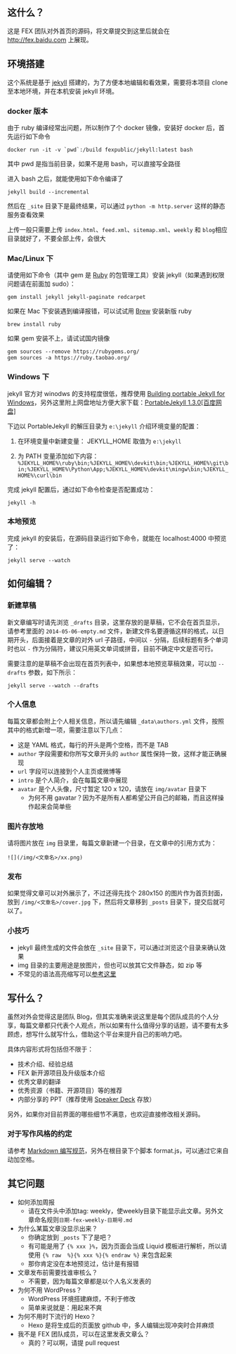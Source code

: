 ## 这什么？

这是 FEX 团队对外首页的源码，将文章提交到这里后就会在 <http://fex.baidu.com> 上展现。

## 环境搭建

这个系统是基于 [jekyll](http://jekyllrb.com/) 搭建的，为了方便本地编辑和看效果，需要将本项目 clone 至本地环境，并在本机安装 jekyll 环境。

### docker 版本

由于 ruby 编译经常出问题，所以制作了个 docker 镜像，安装好 docker 后，首先运行如下命令

    docker run -it -v `pwd`:/build fexpublic/jekyll:latest bash

其中 pwd 是指当前目录，如果不是用 bash，可以直接写全路径

进入 bash 之后，就能使用如下命令编译了

    jekyll build --incremental

然后在 `_site` 目录下是最终结果，可以通过 `python -m http.server` 这样的静态服务查看效果

上传一般只需要上传 `index.html`、`feed.xml`、`sitemap.xml`、`weekly` 和 `blog`相应目录就好了，不要全部上传，会很大

### Mac/Linux 下

请使用如下命令（其中 gem 是 [Ruby](https://www.ruby-lang.org/)  的包管理工具）安装 jekyll（如果遇到权限问题请在前面加 sudo）：

    gem install jekyll jekyll-paginate redcarpet

如果在 Mac 下安装遇到编译报错，可以试试用 [Brew](http://brew.sh/) 安装新版 ruby

    brew install ruby

如果 gem 安装不上，请试试国内镜像

    gem sources --remove https://rubygems.org/
    gem sources -a https://ruby.taobao.org/

### Windows 下

jekyll 官方对 winodws 的支持程度很低，推荐使用 [Building portable Jekyll for Windows](http://www.madhur.co.in/blog/2013/07/20/buildportablejekyll.html)，另外这里附上网盘地址方便大家下载：[PortableJekyll 1.3.0[百度网盘]](http://pan.baidu.com/s/1dDqtzUT)

下边以 PortableJekyll 的解压目录为 `e:\jekyll` 介绍环境变量的配置：

1. 在环境变量中新建变量：
	JEKYLL_HOME 取值为 `e:\jekyll`

2. 为 PATH 变量添加如下内容：
	`%JEKYLL_HOME%\ruby\bin;%JEKYLL_HOME%\devkit\bin;%JEKYLL_HOME%\git\bin;%JEKYLL_HOME%\Python\App;%JEKYLL_HOME%\devkit\mingw\bin;%JEKYLL_HOME%\curl\bin`

完成 jekyll 配置后，通过如下命令检查是否配置成功：
	
	jekyll -h 

### 本地预览

完成 jekyll 的安装后，在源码目录运行如下命令，就能在 localhost:4000 中预览了：

    jekyll serve --watch

## 如何编辑？

### 新建草稿

新文章编写时请先浏览 `_drafts` 目录，这里存放的是草稿，它不会在首页显示，请参考里面的 `2014-05-06-empty.md` 文件，新建文件名要遵循这样的格式，以日期开头，后面接着是文章的对外 url 子路径，中间以 `-` 分隔，后续标题有多个单词时也以 `-` 作为分隔符，建议只用英文单词或拼音，目前不确定中文是否可行。

需要注意的是草稿不会出现在首页列表中，如果想本地预览草稿效果，可以加 `--drafts` 参数，如下所示：

    jekyll serve --watch --drafts

### 个人信息

每篇文章都会附上个人相关信息，所以请先编辑 `_data\authors.yml` 文件，按照其中的格式新增一项，需要注意以下几点：

* 这是 YAML 格式，每行的开头是两个空格，而不是 TAB
* `author` 字段需要和你所写文章开头的 `author` 属性保持一致，这样才能正确展现
* `url` 字段可以连接到个人主页或微博等
* `intro` 是个人简介，会在每篇文章中展现
* `avatar` 是个人头像，尺寸暂定 120 x 120，请放在 `img/avatar` 目录下
    * 为何不用 gavatar？因为不是所有人都希望公开自己的邮箱，而且这样操作起来会简单些

### 图片存放地

请将图片放在 `img` 目录里，每篇文章新建一个目录，在文章中的引用方式为：

    ![](/img/<文章名>/xx.png)

### 发布

如果觉得文章可以对外展示了，不过还得先找个 280x150 的图片作为首页封面，放到 `/img/<文章名>/cover.jpg` 下，然后将文章移到 `_posts` 目录下，提交后就可以了。

### 小技巧

* jekyll 最终生成的文件会放在 `_site` 目录下，可以通过浏览这个目录来确认效果
* img 目录的主要用途是放图片，但也可以放其它文件静态，如 zip 等
* 不常见的语法高亮缩写可以[参考这里](http://tinker.kotaweaver.com/blog/?p=152)

## 写什么？

虽然对外会觉得这是团队 Blog，但其实准确来说这里是每个团队成员的个人分享，每篇文章都只代表个人观点，所以如果有什么值得分享的话题，请不要有太多顾虑，想写什么就写什么，借助这个平台来提升自己的影响力吧。

具体内容形式将包括但不限于：

* 技术介绍、经验总结
* FEX 新开源项目及升级版本介绍
* 优秀文章的翻译
* 优秀资源（书籍、开源项目）等的推荐
* 内部分享的 PPT（推荐使用 [Speaker Deck](https://speakerdeck.com/) 存放）

另外，如果你对目前界面的哪些细节不满意，也欢迎直接修改相关源码。

### 对于写作风格的约定

请参考 [Markdown 编写规范](https://github.com/fex-team/styleguide/blob/master/markdown.md)，另外在根目录下个脚本 format.js，可以通过它来自动加空格。


## 其它问题

* 如何添加周报
    * 请在文件头中添加tag: weekly，使weekly目录下能显示此文章。另外文章命名规则`日期-fex-weekly-日期号.md`  
* 为什么某篇文章没显示出来？
    * 你确定放到 `_posts` 下了是吧？
    * 有可能是用了 `{% xxx }%`，因为页面会当成 Liquid 模板进行解析，所以请使用 `{% raw  %}{% xxx %}{% endraw %}` 来包含起来
    * 那你肯定没在本地预览过，估计是有报错
* 文章发布前需要找谁审核么？
    * 不需要，因为每篇文章都是以个人名义发表的
* 为何不用 WordPress？
    * WordPress 环境搭建麻烦，不利于修改
    * 简单来说就是：用起来不爽
* 为何不用时下流行的 Hexo？
    * Hexo 是将生成后的页面放 github 中，多人编辑出现冲突时合并麻烦
* 我不是 FEX 团队成员，可以在这里发表文章么？
    * 真的？可以啊，请提 pull request

